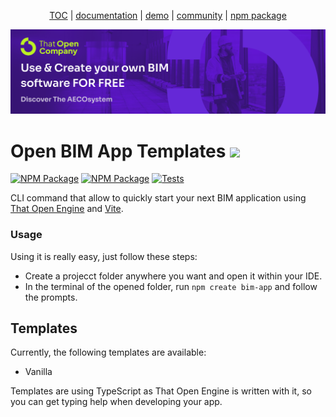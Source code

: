 <p align="center">
  <a href="https://thatopen.com/">TOC</a>
  |
  <a href="https://docs.thatopen.com/intro">documentation</a>
  |
  <a href="https://thatopen.github.io/engine_components/src/fragments/FragmentIfcLoader/index.html">demo</a>
  |
  <a href="https://people.thatopen.com/">community</a>
  |
  <a href="https://www.npmjs.com/package/openbim-app-templates">npm package</a>
</p>

![cover](cover.png)

<h1>Open BIM App Templates <img src="https://ThatOpen.github.io/engine_components/resources/favicon.ico" width="32"/></h1>

[![NPM Package][npm]][npm-url]
[![NPM Package][npm-downloads]][npm-url]
[![Tests](https://github.com/ThatOpen/engine_components/actions/workflows/tests.yml/badge.svg)](https://github.com/IFCjs/components/actions/workflows/tests.yaml)

CLI command that allow to quickly start your next BIM application using [That Open Engine](https://github.com/thatopen/engine_components) and [Vite](https://vitejs.dev/).

### Usage

Using it is really easy, just follow these steps:

* Create a projecct folder anywhere you want and open it within your IDE.
* In the terminal of the opened folder, run `npm create bim-app` and follow the prompts.

## Templates
Currently, the following templates are available:

* Vanilla

Templates are using TypeScript as That Open Engine is written with it, so you can get typing help when developing your app.

[npm]: https://img.shields.io/npm/v/openbim-app-templates
[npm-url]: https://www.npmjs.com/package/openbim-app-templates
[npm-downloads]: https://img.shields.io/npm/dw/openbim-app-templates
